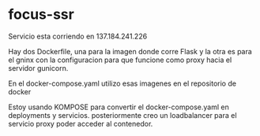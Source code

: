 # focus-ssr


Servicio esta corriendo en 137.184.241.226

Hay dos Dockerfile, una para la imagen donde corre Flask y la otra es para el gninx con la configuracion para que funcione como proxy hacia el servidor gunicorn.

En el docker-compose.yaml utilizo esas imagenes en el repositorio de docker

Estoy usando KOMPOSE para convertir el docker-compose.yaml en deployments y servicios. posteriormente creo un loadbalancer para el servicio proxy poder acceder al contenedor.